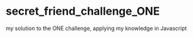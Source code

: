 # secret_friend_challenge_ONE
my solution to the ONE challenge, applying my knowledge in Javascript
